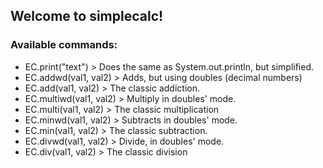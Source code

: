 
## Welcome to simplecalc!

### Available commands:

- EC.print("text") > Does the same as System.out.println, but simplified.
- EC.addwd(val1, val2) > Adds, but using doubles (decimal numbers)
- EC.add(val1, val2) > The classic addiction.
- EC.multiwd(val1, val2) > Multiply in doubles' mode.
- EC.multi(val1, val2) > The classic multiplication
- EC.minwd(val1, val2) > Subtracts in doubles' mode.
- EC.min(val1, val2) > The classic subtraction.
- EC.divwd(val1, val2) > Divide, in doubles' mode.
- EC.div(val1, val2) > The classic division
